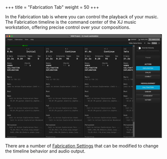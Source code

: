 +++
title = "Fabrication Tab"
weight = 50
+++

In the Fabrication tab is where you can control the playback of your music. The Fabrication timeline is the command center of the XJ music workstation, offering precise control over your compositions.

![Fabrication Timeline](fabrication-timeline.jpg)

There are a number of [Fabrication Settings](/making-xj-music/fabrication/fabrication-settings) that can be modified to change the timeline behavior and audio output.
